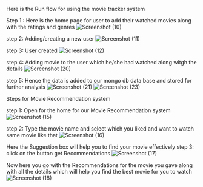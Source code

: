 Here is the Run flow for using the movie tracker system

Step 1 : Here is the home page for user to add their watched movies along with the ratings and genres 
![Screenshot (10)](https://github.com/user-attachments/assets/49c955c2-6701-43da-ae2b-ba58a23151c4)

step 2: Adding/creating a new user
![Screenshot (11)](https://github.com/user-attachments/assets/b03aad22-e775-416f-91a2-f51a55debce9)

step 3: User created 
![Screenshot (12)](https://github.com/user-attachments/assets/b5a43df3-7df7-4349-aa4d-dfa09d46de69)

step 4: Adding movie to the user which he/she had watched along witgh the details
![Screenshot (20)](https://github.com/user-attachments/assets/b9cd2780-d39d-445e-97a2-d2114ad13210)


step 5: Hence the data is added to our mongo db data base and stored for further analysis
![Screenshot (21)](https://github.com/user-attachments/assets/9dc71bb5-605b-4d4c-b90a-6c5d81d46a0f)
![Screenshot (23)](https://github.com/user-attachments/assets/f47bffcb-a645-483d-be66-d2f8403e8b10)



Steps for Movie Recommendation system

step 1: Open for the home for our Movie Recommendation system 
![Screenshot (15)](https://github.com/user-attachments/assets/1caec93b-bf46-488c-aafc-b9143cd1a8a9)

step 2: Type the movie name and select which you liked and want to watch same movie like that
![Screenshot (16)](https://github.com/user-attachments/assets/9fb6e498-bf9c-47f0-b15c-d56b898028cf)

Here the Suggestion box will help you to find your movie effectively
step 3: click on the button get Recommendations
![Screenshot (17)](https://github.com/user-attachments/assets/d4663ff6-4ee2-46d9-a2d1-24b7505e3ce4)

Now here you go with the Recommendations for the movie you gave along with all the details 
which will help you find the best movie for you to watch 
![Screenshot (18)](https://github.com/user-attachments/assets/4427fb00-768b-49aa-99b5-138fefe49352)
